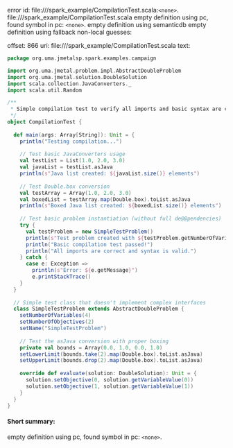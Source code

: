 error id: file://<WORKSPACE>/spark_example/CompilationTest.scala:`<none>`.
file://<WORKSPACE>/spark_example/CompilationTest.scala
empty definition using pc, found symbol in pc: `<none>`.
empty definition using semanticdb
empty definition using fallback
non-local guesses:

offset: 866
uri: file://<WORKSPACE>/spark_example/CompilationTest.scala
text:
```scala
package org.uma.jmetalsp.spark.examples.campaign

import org.uma.jmetal.problem.impl.AbstractDoubleProblem
import org.uma.jmetal.solution.DoubleSolution
import scala.collection.JavaConverters._
import scala.util.Random

/**
 * Simple compilation test to verify all imports and basic syntax are correct
 */
object CompilationTest {
  
  def main(args: Array[String]): Unit = {
    println("Testing compilation...")
    
    // Test basic JavaConverters usage
    val testList = List(1.0, 2.0, 3.0)
    val javaList = testList.asJava
    println(s"Java list created: ${javaList.size()} elements")
    
    // Test Double.box conversion
    val testArray = Array(1.0, 2.0, 3.0)
    val boxedList = testArray.map(Double.box).toList.asJava
    println(s"Boxed Java list created: ${boxedList.size()} elements")
    
    // Test basic problem instantiation (without full de@@pendencies)
    try {
      val testProblem = new SimpleTestProblem()
      println(s"Test problem created with ${testProblem.getNumberOfVariables} variables")
      println("Basic compilation test passed!")
      println("All imports are correct and syntax is valid.")
    } catch {
      case e: Exception =>
        println(s"Error: ${e.getMessage}")
        e.printStackTrace()
    }
  }
  
  // Simple test class that doesn't implement complex interfaces
  class SimpleTestProblem extends AbstractDoubleProblem {
    setNumberOfVariables(4)
    setNumberOfObjectives(2)
    setName("SimpleTestProblem")
    
    // Test the asJava conversion with proper boxing
    private val bounds = Array(0.0, 1.0, 0.0, 1.0)
    setLowerLimit(bounds.take(2).map(Double.box).toList.asJava)
    setUpperLimit(bounds.drop(2).map(Double.box).toList.asJava)
    
    override def evaluate(solution: DoubleSolution): Unit = {
      solution.setObjective(0, solution.getVariableValue(0))
      solution.setObjective(1, solution.getVariableValue(1))
    }
  }
} 
```


#### Short summary: 

empty definition using pc, found symbol in pc: `<none>`.